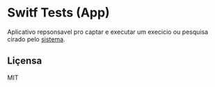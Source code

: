 # Switf Tests (App)

Aplicativo repsonsavel pro captar e executar um execicio ou pesquisa cirado pelo [sistema](https://github.com/vinibiso/swift-tests-web).

## Liçensa
MIT
